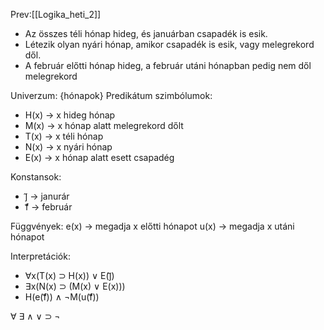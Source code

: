 Prev:[[Logika_heti_2]]
- Az összes téli hónap hideg, és januárban csapadék is esik.
- Létezik olyan nyári hónap, amikor csapadék is esik, vagy melegrekord dől.
- A február előtti hónap hideg, a február utáni hónapban pedig nem dől melegrekord

Univerzum: {hónapok}
Predikátum szimbólumok:
- H(x) -> x hideg hónap
- M(x) -> x hónap alatt melegrekord dőlt
- T(x) -> x téli hónap
- N(x) -> x nyári hónap
- E(x) -> x hónap alatt esett csapadég

Konstansok:
- j᷉ -> janurár
- f᷉ -> február

Függvények:
e(x) -> megadja x előtti hónapot
u(x) -> megadja x utáni hónapot

Interpretációk:
- ∀x(T(x) ⊃ H(x)) ∨ E(j᷉) 
- ∃x(N(x) ⊃ (M(x) ∨ E(x)))
- H(e(f᷉)) ∧ ¬M(u(f᷉)) 


∀  ∃
∧ ∨ ⊃ ¬
